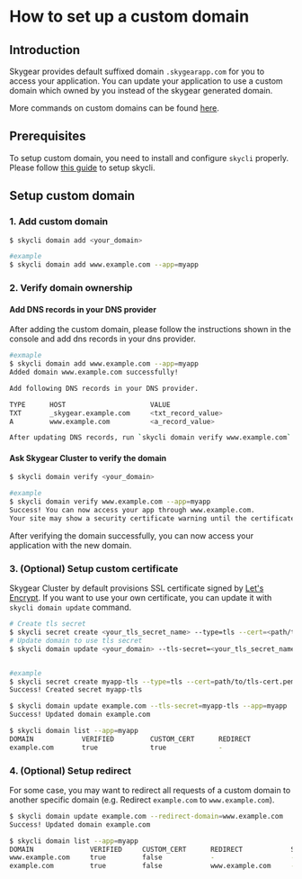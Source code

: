 # How to set up a custom domain

## Introduction

Skygear provides default suffixed domain `.skygearapp.com` for you to access your application. You can update your application to use a custom domain which owned by you instead of the skygear generated domain. 

More commands on custom domains can be found [here](../skycli/list-of-commands.md#skycli-domain).

## Prerequisites

To setup custom domain, you need to install and configure `skycli` properly. Please follow [this guide](../set-up/set-up-steps.md) to setup skycli.

## Setup custom domain

### 1. Add custom domain

```bash
$ skycli domain add <your_domain>

#example
$ skycli domain add www.example.com --app=myapp
```

### 2. Verify domain ownership

#### Add DNS records in your DNS provider

After adding the custom domain, please follow the instructions shown in the console and add dns records in your dns provider. 

```bash
#exmaple
$ skycli domain add www.example.com --app=myapp
Added domain www.example.com successfully!

Add following DNS records in your DNS provider.

TYPE      HOST                     VALUE
TXT       _skygear.example.com     <txt_record_value>
A         www.example.com          <a_record_value>

After updating DNS records, run `skycli domain verify www.example.com` to verify domain.
```

####  Ask Skygear Cluster to verify the domain

```bash
$ skycli domain verify <your_domain>

#example
$ skycli domain verify www.example.com --app=myapp
Success! You can now access your app through www.example.com.
Your site may show a security certificate warning until the certificate has been provisioned.
```

After verifying the domain successfully, you can now access your application with the new domain.

### 3. \(Optional\) Setup custom certificate

Skygear Cluster by default provisions SSL certificate signed by [Let's Encrypt](https://letsencrypt.org/). If you want to use your own certificate, you can update it with `skycli domain update` command.

```bash
# Create tls secret
$ skycli secret create <your_tls_secret_name> --type=tls --cert=<path/to/tls-cert.pem> --key=<path/to/tls-key.pem>
# Update domain to use tls secret
$ skycli domain update <your_domain> --tls-secret=<your_tls_secret_name>


#example
$ skycli secret create myapp-tls --type=tls --cert=path/to/tls-cert.pem --key=path/to/tls-key.pem --app=myapp
Success! Created secret myapp-tls

$ skycli domain update example.com --tls-secret=myapp-tls --app=myapp
Success! Updated domain example.com

$ skycli domain list --app=myapp
DOMAIN            VERIFIED         CUSTOM_CERT      REDIRECT            SSL_CERT_EXPIRY               CREATED_AT
example.com       true             true             -                   2020-11-26 20:00:00 +08:00    2020-01-01 18:00:00 +08:00
```

### 4. \(Optional\) Setup redirect

For some case, you may want to redirect all requests of a custom domain to another specific domain \(e.g. Redirect `example.com`  to `www.example.com`\).

```bash
$ skycli domain update example.com --redirect-domain=www.example.com
Success! Updated domain example.com

$ skycli domain list --app=myapp
DOMAIN              VERIFIED     CUSTOM_CERT      REDIRECT            SSL_CERT_EXPIRY               CREATED_AT
www.example.com     true         false            -                   -                             2019-11-26 18:00:00 +08:00
example.com         true         false            www.example.com     -                             2019-11-26 18:00:00 +08:00
```



